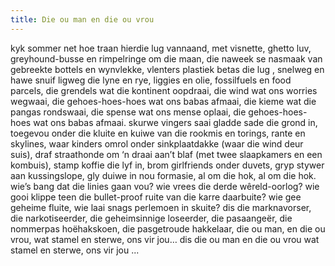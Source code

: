 ```yaml
---
title: Die ou man en die ou vrou
---
```


kyk sommer net hoe traan hierdie lug vannaand, met visnette, ghetto luv, greyhound-busse en rimpelringe om die maan, die naweek se nasmaak van gebreekte bottels en wynvlekke, vlenters plastiek betas die lug , snelweg en hawe snuif ligweg die lyne en rye, liggies en olie, fossilfuels en food parcels, die grendels wat die kontinent oopdraai, die wind wat ons worries wegwaai, die gehoes-hoes-hoes wat ons babas afmaai, die kieme wat die pangas rondswaai, die spense wat ons mense oplaai, die gehoes-hoes-hoes wat ons babas afmaai. skurwe vingers saai gladde sade die grond in, toegevou onder die kluite en kuiwe van die rookmis en torings, rante en skylines, waar kinders omrol onder sinkplaatdakke (waar die wind deur suis), draf straathonde om ‘n draai aan’t blaf (met twee slaapkamers en een kombuis), stamp koffie die lyf in, brom girlfriends onder duvets, gryp stywer aan kussingslope, gly duiwe in nou formasie, al om die hok, al om die hok. wie’s bang dat die linies gaan vou? wie vrees die derde wêreld-oorlog? wie gooi klippe teen die bullet-proof ruite van die karre daarbuite? wie gee geheime fluite, wie laai snags perlemoen in skuite? dis die marknavorser, die narkotiseerder, die geheimsinnige loseerder, die pasaangeër, die nommerpas hoëhakskoen, die pasgetroude hakkelaar, die ou man, en die ou vrou, wat stamel en sterwe, ons vir jou… dis die ou man en die ou vrou wat stamel en sterwe, ons vir jou ...

